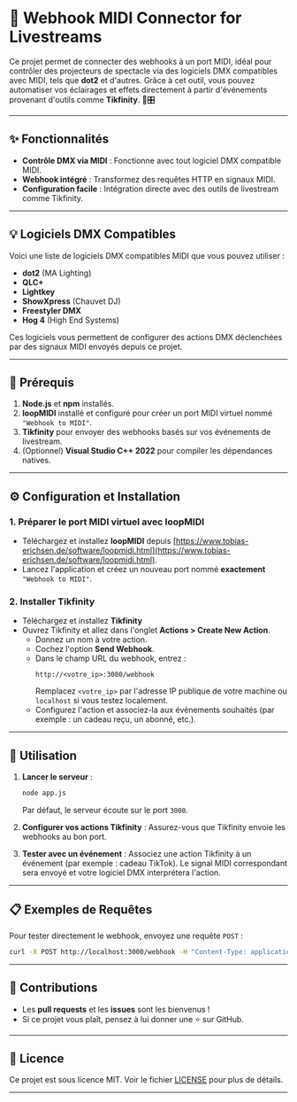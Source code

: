 # 🎥 Webhook MIDI Connector for Livestreams

Ce projet permet de connecter des webhooks à un port MIDI, idéal pour contrôler des projecteurs de spectacle via des logiciels DMX compatibles avec MIDI, tels que **dot2** et d'autres. Grâce à cet outil, vous pouvez automatiser vos éclairages et effets directement à partir d'événements provenant d'outils comme **Tikfinity**. 🌟🎛️

---

## ✨ Fonctionnalités

- **Contrôle DMX via MIDI** : Fonctionne avec tout logiciel DMX compatible MIDI.
- **Webhook intégré** : Transformez des requêtes HTTP en signaux MIDI.
- **Configuration facile** : Intégration directe avec des outils de livestream comme Tikfinity.

---

## 💡 Logiciels DMX Compatibles

Voici une liste de logiciels DMX compatibles MIDI que vous pouvez utiliser :

- **dot2** (MA Lighting)
- **QLC+**
- **Lightkey**
- **ShowXpress** (Chauvet DJ)
- **Freestyler DMX**
- **Hog 4** (High End Systems)

Ces logiciels vous permettent de configurer des actions DMX déclenchées par des signaux MIDI envoyés depuis ce projet.

---

## 🚀 Prérequis

1. **Node.js** et **npm** installés.
2. **loopMIDI** installé et configuré pour créer un port MIDI virtuel nommé `"Webhook to MIDI"`.
3. **Tikfinity** pour envoyer des webhooks basés sur vos événements de livestream.
4. (Optionnel) **Visual Studio C++ 2022** pour compiler les dépendances natives.

---

## ⚙️ Configuration et Installation

### 1. Préparer le port MIDI virtuel avec loopMIDI

- Téléchargez et installez **loopMIDI** depuis [https://www.tobias-erichsen.de/software/loopmidi.html](https://www.tobias-erichsen.de/software/loopmidi.html).
- Lancez l'application et créez un nouveau port nommé **exactement** `"Webhook to MIDI"`.

### 2. Installer Tikfinity

- Téléchargez et installez **Tikfinity**
- Ouvrez Tikfinity et allez dans l'onglet **Actions > Create New Action**.
  - Donnez un nom à votre action.
  - Cochez l'option **Send Webhook**.
  - Dans le champ URL du webhook, entrez : 
    ```
    http://<votre_ip>:3000/webhook
    ```
    Remplacez `<votre_ip>` par l'adresse IP publique de votre machine ou `localhost` si vous testez localement.
  - Configurez l'action et associez-la aux événements souhaités (par exemple : un cadeau reçu, un abonné, etc.).

---

## 🚀 Utilisation

1. **Lancer le serveur** :
   ```bash
   node app.js
   ```
   Par défaut, le serveur écoute sur le port `3000`.

2. **Configurer vos actions Tikfinity** : Assurez-vous que Tikfinity envoie les webhooks au bon port.

3. **Tester avec un événement** : Associez une action Tikfinity à un événement (par exemple : cadeau TikTok). Le signal MIDI correspondant sera envoyé et votre logiciel DMX interprétera l'action.

---

## 📋 Exemples de Requêtes

Pour tester directement le webhook, envoyez une requête `POST` :

```bash
curl -X POST http://localhost:3000/webhook -H "Content-Type: application/json" -d '{"note": 64, "velocity": 100}'
```

---

## 🤝 Contributions

- Les **pull requests** et les **issues** sont les bienvenus !
- Si ce projet vous plaît, pensez à lui donner une ⭐ sur GitHub.

---

## 📄 Licence

Ce projet est sous licence MIT. Voir le fichier [LICENSE](LICENSE) pour plus de détails.

--- 

